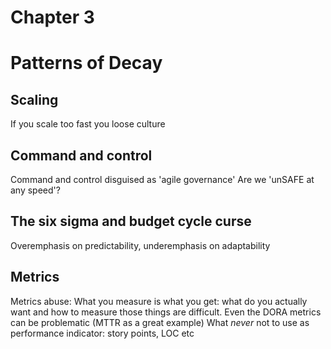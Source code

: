 # Chapter 3

# Patterns of Decay

## Scaling

If you scale too fast you loose culture

## Command and control

Command and control disguised as 'agile governance'
Are we 'unSAFE at any speed'?

## The six sigma and budget cycle curse

Overemphasis on predictability, underemphasis on adaptability

## Metrics

Metrics abuse:
What you measure is what you get: what do you actually want and how to measure those things are difficult. Even the DORA metrics can be problematic (MTTR as a great example)
What _never_ not to use as performance indicator: story points, LOC etc
